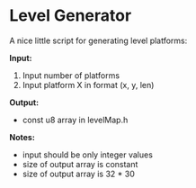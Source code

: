 # Level Generator

A nice little script for generating level platforms:

**Input:**
1. Input number of platforms
2. Input platform X in format (x, y, len)

**Output:**
- const u8 array in levelMap.h
	

**Notes:**
- input should be only integer values
- size of output array is constant
- size of output array is 32 * 30
